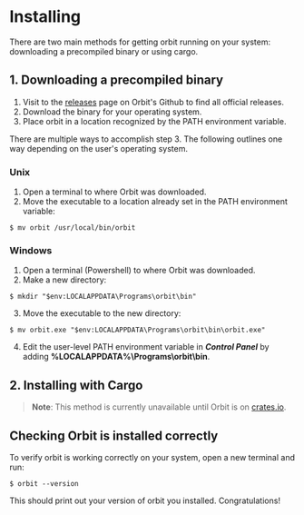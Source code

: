 # Installing

There are two main methods for getting orbit running on your system: downloading a precompiled binary or using cargo.

## 1. Downloading a precompiled binary

1.  Visit to the [releases](https://github.com/c-rus/orbit/releases) page on Orbit's Github to find all official releases. 
2. Download the binary for your operating system.
3. Place orbit in a location recognized by the PATH environment variable.

There are multiple ways to accomplish step 3. The following outlines one way depending on the user's operating system. 

### Unix
1. Open a terminal to where Orbit was downloaded.
2. Move the executable to a location already set in the PATH environment variable:  
```
$ mv orbit /usr/local/bin/orbit
```

### Windows
1. Open a terminal (Powershell) to where Orbit was downloaded.
2. Make a new directory:  
```
$ mkdir "$env:LOCALAPPDATA\Programs\orbit\bin"
```
3. Move the executable to the new directory:
```
$ mv orbit.exe "$env:LOCALAPPDATA\Programs\orbit\bin\orbit.exe"
```
4. Edit the user-level PATH environment variable in ___Control Panel___ by adding __%LOCALAPPDATA%\Programs\orbit\bin__.

## 2. Installing with Cargo

> __Note__: This method is currently unavailable until Orbit is on [crates.io](https://crates.io).

## Checking Orbit is installed correctly

To verify orbit is working correctly on your system, open a new terminal and run:
```
$ orbit --version
```
This should print out your version of orbit you installed. Congratulations!